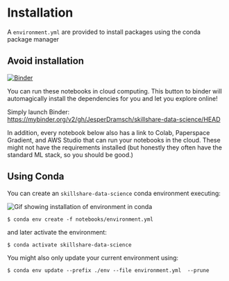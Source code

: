 # Installation

A `environment.yml` are provided to install packages using the conda package manager

## Avoid installation

[![Binder](https://mybinder.org/badge_logo.svg)](https://mybinder.org/v2/gh/JesperDramsch/skillshare-data-science/HEAD)

You can run these notebooks in cloud computing. This button to binder will automagically install the dependencies for you and let you explore online!

Simply launch Binder: https://mybinder.org/v2/gh/JesperDramsch/skillshare-data-science/HEAD

In addition, every notebook below also has a link to Colab, Paperspace Gradient, and AWS Studio that can run your notebooks in the cloud. These might not have the requirements installed (but honestly they often have the standard ML stack, so you should be good.)

## Using Conda

You can create an `skillshare-data-science` conda environment executing:

![Gif showing installation of environment in conda](/img/set-up-environment.gif)

```
$ conda env create -f notebooks/environment.yml
```

and later activate the environment:

```
$ conda activate skillshare-data-science
```

You might also only update your current environment using:

```
$ conda env update --prefix ./env --file environment.yml  --prune
```
